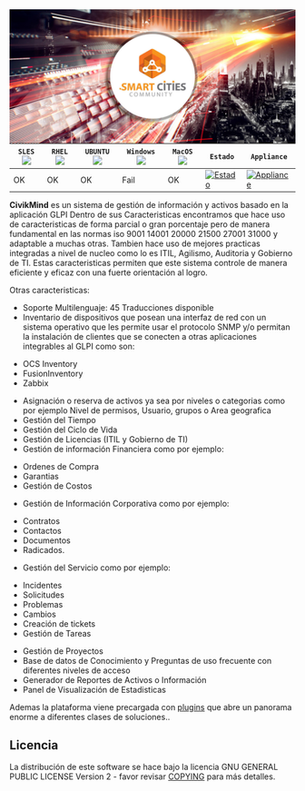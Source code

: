 <img align="left" src="pics/scc.jpg?raw=true"/>

| **`SLES`** <img src="https://cdn.rawgit.com/smartcitiescommunity/Civikmind/e1070b30/pics/linux.svg"> | **`RHEL`** <img src="https://cdn.rawgit.com/smartcitiescommunity/Civikmind/e1070b30/pics/linux.svg"> | **`UBUNTU`** <img src="https://cdn.rawgit.com/smartcitiescommunity/Civikmind/e1070b30/pics/linux.svg"> | **`Windows`** <img src="https://cdn.rawgit.com/smartcitiescommunity/Civikmind/e1070b30/pics/windows.svg"> | **`MacOS`** <img src="https://cdn.rawgit.com/smartcitiescommunity/Civikmind/84d8b4da/pics/mac.svg"> | **`Estado`** | **`Appliance`** |
|-----------------|---------------------|------------------|-------------------|---------------|---------------|---------------|
| OK | OK | OK| Fail | OK | [![Estado](https://secure.travis-ci.org/glpi-project/glpi.svg?branch=master)](https://secure.travis-ci.org/glpi-project/glpi) |[![Appliance](https://maxcdn.icons8.com/wp-content/uploads/2013/12/suse-128.png)](https://j.mp/Smart-Cities-Community-Os-One) |

**CivikMind** es un sistema de gestión de información y activos basado en la aplicación GLPI
Dentro de sus Caracteristicas encontramos que hace uso de caracteristicas de forma parcial o gran porcentaje pero de manera fundamental en las normas iso 9001 14001 20000 21500 27001 31000 y adaptable a muchas otras. Tambien hace uso de mejores practicas integradas a nivel de nucleo como lo es ITIL, Agilismo, Auditoria y Gobierno de TI.
Estas caracteristicas permiten que este sistema controle de manera eficiente y eficaz con una fuerte orientación al logro.

Otras caracteristicas:
* Soporte Multilenguaje: 45 Traducciones disponible
* Inventario de dispositivos que posean una interfaz de red con un sistema operativo que les permite usar el protocolo SNMP y/o permitan la instalación de clientes que se conecten a otras aplicaciones integrables al GLPI como son:
- OCS Inventory
- FusionInventory
- Zabbix
* Asignación o reserva de activos ya sea por niveles o categorias como por ejemplo Nivel de permisos, Usuario, grupos o Area geografica
* Gestión del Tiempo
* Gestión del Ciclo de Vida
* Gestión de Licencias (ITIL y Gobierno de TI)
* Gestión de información Financiera como por ejemplo:
- Ordenes de Compra
- Garantias
- Gestión de Costos
* Gestión de Información Corporativa como por ejemplo:
- Contratos
- Contactos
- Documentos
- Radicados.
* Gestión del Servicio como por ejemplo:
- Incidentes
- Solicitudes
- Problemas
- Cambios
- Creación de tickets
- Gestión de Tareas
* Gestión de Proyectos
* Base de datos de Conocimiento y Preguntas de uso frecuente con diferentes niveles de acceso
* Generador de Reportes de Activos o Información
* Panel de Visualización de Estadisticas

Ademas la plataforma viene precargada con [plugins](http://plugins.glpi-project.org) que abre un panorama enorme a diferentes clases de soluciones..


## Licencia

La distribución de este software se hace bajo la licencia GNU GENERAL PUBLIC LICENSE Version 2 - favor revisar [COPYING](https://raw.githubusercontent.com/glpi-project/glpi/master/COPYING.txt) para más detalles.
